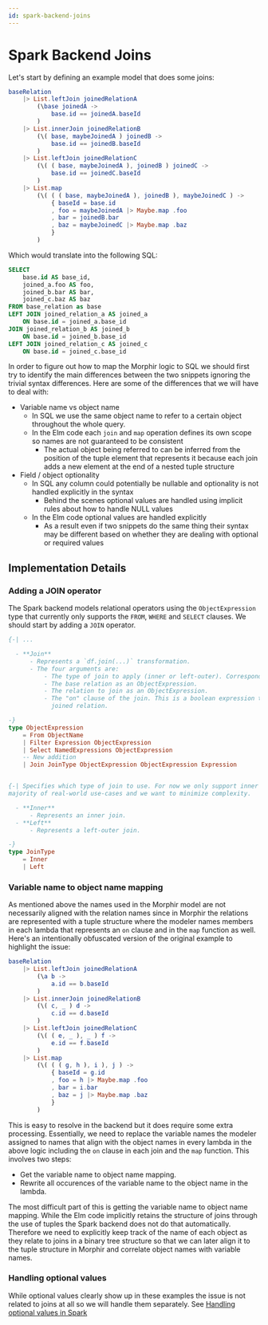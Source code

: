 ```yaml
---
id: spark-backend-joins
---
```


# Spark Backend Joins
Let's start by defining an example model that does some joins:

```elm
baseRelation
    |> List.leftJoin joinedRelationA
        (\base joinedA ->
            base.id == joinedA.baseId
        )
    |> List.innerJoin joinedRelationB
        (\( base, maybeJoinedA ) joinedB ->
            base.id == joinedB.baseId
        )
    |> List.leftJoin joinedRelationC
        (\( ( base, maybeJoinedA ), joinedB ) joinedC ->
            base.id == joinedC.baseId
        )
    |> List.map    
        (\( ( ( base, maybeJoinedA ), joinedB ), maybeJoinedC ) ->
            { baseId = base.id
            , foo = maybeJoinedA |> Maybe.map .foo
            , bar = joinedB.bar
            , baz = maybeJoinedC |> Maybe.map .baz
            }
        )
```

Which would translate into the following SQL:

```sql
SELECT
    base.id AS base_id,
    joined_a.foo AS foo,
    joined_b.bar AS bar,
    joined_c.baz AS baz
FROM base_relation as base
LEFT JOIN joined_relation_a AS joined_a 
    ON base.id = joined_a.base_id
JOIN joined_relation_b AS joined_b 
    ON base.id = joined_b.base_id
LEFT JOIN joined_relation_c AS joined_c 
    ON base.id = joined_c.base_id
```

In order to figure out how to map the Morphir logic to SQL we should first try to identify the main differences between the two snippets ignoring the trivial syntax differences. Here are some of the differences that we will have to deal with:

- Variable name vs object name
  - In SQL we use the same object name to refer to a certain object throughout the whole query.
  - In the Elm code each `join` and `map` operation defines its own scope so names are not guaranteed to be consistent
    - The actual object being referred to can be inferred from the position of the tuple element that represents it because each join adds a new element at the end of a nested tuple structure
- Field / object optionality
  - In SQL any column could potentially be nullable and optionality is not handled explicitly in the syntax
    - Behind the scenes optional values are handled using implicit rules about how to handle NULL values
  - In the Elm code optional values are handled explicitly
    - As a result even if two snippets do the same thing their syntax may be different based on whether they are dealing with optional or required values


## Implementation Details

### Adding a JOIN operator

The Spark backend models relational operators using the `ObjectExpression` type that currently only supports the `FROM`, `WHERE` and `SELECT` clauses. We should start by adding a `JOIN` operator.

```elm
{-| ...

  - **Join**
      - Represents a `df.join(...)` transformation.
      - The four arguments are:
          - The type of join to apply (inner or left-outer). Corresponds to the last string argument in the Spark API.
          - The base relation as an ObjectExpression.
          - The relation to join as an ObjectExpression.
          - The "on" clause of the join. This is a boolean expression that should compare fields of the base and the
            joined relation.

-}
type ObjectExpression
    = From ObjectName
    | Filter Expression ObjectExpression
    | Select NamedExpressions ObjectExpression
    -- New addition
    | Join JoinType ObjectExpression ObjectExpression Expression


{-| Specifies which type of join to use. For now we only support inner and left-outer joins since that covers the
majority of real-world use-cases and we want to minimize complexity.

  - **Inner**
      - Represents an inner join.
  - **Left**
      - Represents a left-outer join.

-}
type JoinType
    = Inner
    | Left
```

### Variable name to object name mapping

As mentioned above the names used in the Morphir model are not necessarily aligned with the relation names since in Morphir the relations are represented with a tuple structure where the modeler names members in each lambda that represents an `on` clause and in the `map` function as well. Here's an intentionally obfuscated version of the original example to highlight the issue:

```elm
baseRelation
    |> List.leftJoin joinedRelationA
        (\a b ->
            a.id == b.baseId
        )
    |> List.innerJoin joinedRelationB
        (\( c, _ ) d ->
            c.id == d.baseId
        )
    |> List.leftJoin joinedRelationC
        (\( ( e, _ ), _ ) f ->
            e.id == f.baseId
        )
    |> List.map    
        (\( ( ( g, h ), i ), j ) ->
            { baseId = g.id
            , foo = h |> Maybe.map .foo
            , bar = i.bar
            , baz = j |> Maybe.map .baz
            }
        )
```

This is easy to resolve in the backend but it does require some extra processing. Essentially, we need to replace the variable names the modeler assigned to names that align with the object names in every lambda in the above logic including the `on` clause in each join and the `map` function. This involves two steps:
- Get the variable name to object name mapping.
- Rewrite all occurences of the variable name to the object name in the lambda.

The most difficult part of this is getting the variable name to object name mapping. While the Elm code implicitly retains the structure of joins through the use of tuples the Spark backend does not do that automatically. Therefore we need to explicitly keep track of the name of each object as they relate to joins in a binary tree structure so that we can later align it to the tuple structure in Morphir and correlate object names with variable names.

### Handling optional values

While optional values clearly show up in these examples the issue is not related to joins at all so we will handle them separately. See [Handling optional values in Spark](spark-backend-optional-values.md) 
